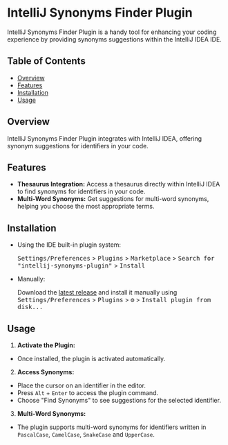 # IntelliJ Synonyms Finder Plugin
<!-- Plugin description -->
IntelliJ Synonyms Finder Plugin is a handy tool for enhancing your coding experience by providing synonyms suggestions within the IntelliJ IDEA IDE.
<!-- Plugin description end -->
## Table of Contents

- [Overview](#overview)
- [Features](#features)
- [Installation](#installation)
- [Usage](#usage)

## Overview


IntelliJ Synonyms Finder Plugin integrates with IntelliJ IDEA, offering synonym suggestions for identifiers in your code.

## Features

- **Thesaurus Integration:** Access a thesaurus directly within IntelliJ IDEA to find synonyms for identifiers in your code.
- **Multi-Word Synonyms:** Get suggestions for multi-word synonyms, helping you choose the most appropriate terms.

## Installation

- Using the IDE built-in plugin system:

  <kbd>Settings/Preferences</kbd> > <kbd>Plugins</kbd> > <kbd>Marketplace</kbd> > <kbd>Search for "intellij-synonyms-plugin"</kbd> >
  <kbd>Install</kbd>

- Manually:

  Download the [latest release](https://github.com/GearFifth/intellij-synonyms-plugin/releases/latest) and install it manually using
  <kbd>Settings/Preferences</kbd> > <kbd>Plugins</kbd> > <kbd>⚙️</kbd> > <kbd>Install plugin from disk...</kbd>



## Usage

1. **Activate the Plugin:**
  - Once installed, the plugin is activated automatically.

2. **Access Synonyms:**
  - Place the cursor on an identifier in the editor.
  - Press `Alt` + `Enter` to access the plugin command.
  - Choose "Find Synonyms" to see suggestions for the selected identifier.

3. **Multi-Word Synonyms:**
  - The plugin supports multi-word synonyms for identifiers written in `PascalCase`, `CamelCase`, `SnakeCase` and `UpperCase`.


[template]: https://github.com/JetBrains/intellij-platform-plugin-template
[docs:plugin-description]: https://plugins.jetbrains.com/docs/intellij/plugin-user-experience.html#plugin-description-and-presentation
